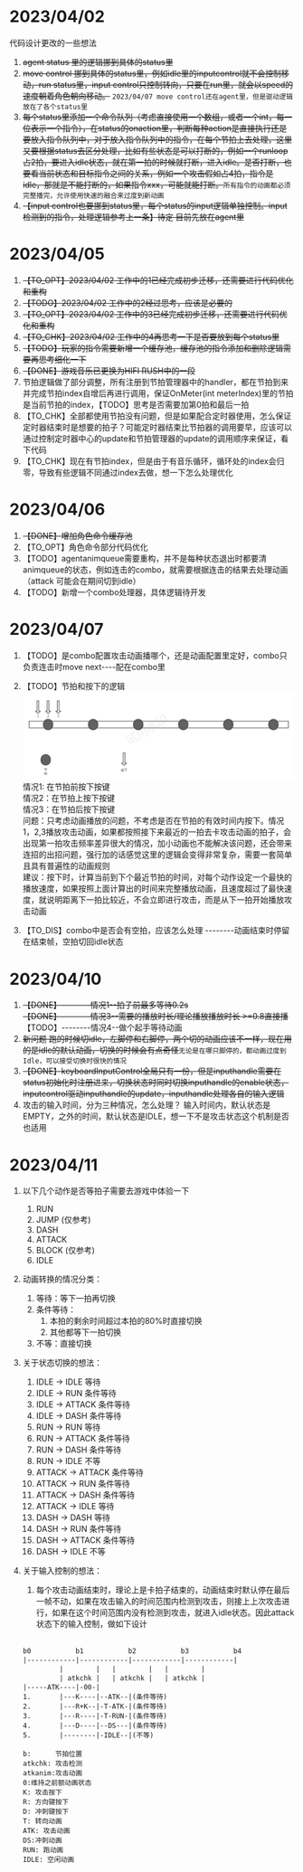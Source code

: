# 2023/04/02 
代码设计更改的一些想法

1. ~~agent status 里的逻辑挪到具体的status里~~
2. ~~move control 挪到具体的status里，例如idle里的inputcontrol就不会控制移动，run status里，input control只控制转向，只要在run里，就会以speed的速度朝着角色朝向移动。~~  `2023/04/07 move control还在agent里，但是驱动逻辑放在了各个status里`
3. ~~每个status里添加一个命令队列（考虑直接使用一个数组，或者一个int，每一位表示一个指令），在status的onaction里，判断每种action是直接执行还是要放入指令队列中，对于放入指令队列中的指令，在每个节拍上去处理，这里又要根据status去区分处理，比如有些状态是可以打断的，例如一个runloop占2拍，要进入idle状态，就在第一拍的时候就打断，进入idle。是否打断，也要看当前状态和目标指令之间的关系，例如一个攻击假如占4拍，指令是idle，那就是不能打断的，如果指令xxx，可能就能打断。~~`所有指令的动画都必须完整播完，允许使用快速的融合来过度到新动画`
4. ~~【input control也要挪到status里，每个status的input逻辑单独控制。input检测到的指令，处理逻辑参考上一条】待定  目前先放在agent里~~


# 2023/04/05
1. ~~【TO_OPT】2023/04/02 工作中的1已经完成初步迁移，还需要进行代码优化和重构~~
2. ~~【TODO】2023/04/02 工作中的2经过思考，应该是必要的~~
3. ~~【TO_OPT】2023/04/02 工作中的3已经完成初步迁移，还需要进行代码优化和重构~~
4. ~~【TO_CHK】2023/04/02 工作中的4再思考一下是否要放到每个status里~~
5. ~~【TODO】玩家的指令需要新增一个缓存池，缓存池的指令添加和删除逻辑需要再思考细化一下~~
6. ~~【DONE】游戏音乐已更换为HIFI RUSH中的一段~~
7. 节拍逻辑做了部分调整，所有注册到节拍管理器中的handler，都在节拍到来并完成节拍index自增后再进行调用，保证OnMeter(int meterIndex)里的节拍是当前节拍的index，【TODO】思考是否需要加第0拍和最后一拍
8. 【TO_CHK】全部都使用节拍没有问题，但是如果配合定时器使用，怎么保证定时器结束时是想要的拍子？可能定时器结束比节拍器的调用要早，应该可以通过控制定时器中心的update和节拍管理器的update的调用顺序来保证，看下代码
9. 【TO_CHK】现在有节拍index，但是由于有音乐循环，循环处的index会归零，导致有些逻辑不同通过index去做，想一下怎么处理优化

# 2023/04/06
1. ~~【DONE】增加角色命令缓存池~~
2. 【TO_OPT】角色命令部分代码优化 
3. 【TODO】agentanimqueue需要重构，并不是每种状态退出时都要清animqueue的状态，例如连击的combo，就需要根据连击的结果去处理动画（attack 可能会在期间切到idle）
4. 【TODO】新增一个combo处理器，具体逻辑待开发

# 2023/04/07
1. 【TODO】是combo配置攻击动画播哪个，还是动画配置里定好，combo只负责连击时move next----配在combo里
2. 【TODO】节拍和按下的逻辑
![节拍和按下](./工作日志图片/节拍和按下.jpg)
情况1: 在节拍前按下按键</br>
情况2：在节拍上按下按键</br>
情况3：在节拍后按下按键</br>
问题：只考虑动画播放的问题，不考虑是否在节拍的有效时间内按下。情况1，2,3播放攻击动画，如果都按照接下来最近的一拍去卡攻击动画的拍子，会出现第一拍攻击频率差异很大的情况，加小动画也不能解决该问题，还会带来连招的出招问题，强行加的话感觉这里的逻辑会变得非常复杂，需要一套简单且具有普遍性的动画规则</br>
建议：按下时，计算当前到下个最近节拍的时间，对每个动作设定一个最快的播放速度，如果按照上面计算出的时间来完整播放动画，且速度超过了最快速度，就说明距离下一拍比较近，不会立即进行攻击，而是从下一拍开始播放攻击动画</br>

3. 【TO_DIS】combo中是否会有空拍，应该怎么处理
--------动画结束时停留在结束帧，空拍切回idle状态

# 2023/04/10
1. ~~【DONE】--------情况1--拍子前最多等待0.2s</br>~~
~~【DONE】--------情况3--需要的播放时长/理论播放播放时长 >=0.8直接播</br>~~
【TODO】--------情况4--做个起手等待动画</br>
2. ~~新问题 跑的时候切idle，左脚停和右脚停，两个切的动画应该不一样，现在用的是idle的默认动画，切换的时候会有点奇怪~~`无论是在哪只脚停的，都动画过度到Idle，可以接受切换时很快的情况`
3. ~~【DONE】keyboardInputControl全局只有一份，但是inputhandle需要在status初始化时注册进来，切换状态时同时切换inputhandle的enable状态，inputcontrol驱动inputhandle的update，inputhandle处理各自的输入逻辑~~
4. 攻击的输入时间，分为三种情况，怎么处理？ 输入时间内，默认状态是EMPTY，之外的时间，默认状态是IDLE，想一下不是攻击状态这个机制是否也适用
# 2023/04/11
1. 以下几个动作是否等拍子需要去游戏中体验一下
    1. RUN
    2. JUMP (仅参考)
    3. DASH
    4. ATTACK
    5. BLOCK (仅参考)
    6. IDLE
2. 动画转换的情况分类：
    1. 等待：等下一拍再切换
    2. 条件等待：
        1. 本拍的剩余时间超过本拍的80%时直接切换
        2. 其他都等下一拍切换
    3. 不等：直接切换
2. 关于状态切换的想法： 
    1. IDLE     ->      IDLE     等待
    1. IDLE     ->      RUN      条件等待
    2. IDLE     ->      ATTACK   条件等待
    3. IDLE     ->      DASH     条件等待
    3. RUN      ->      RUN      等待
    3. RUN      ->      ATTACK   条件等待
    3. RUN      ->      DASH     条件等待
    3. RUN      ->      IDLE     不等
    3. ATTACK   ->      ATTACK   条件等待
    3. ATTACK   ->      RUN      条件等待
    3. ATTACK   ->      DASH     条件等待
    3. ATTACK   ->      IDLE     等待
    3. DASH     ->      DASH     等待
    3. DASH     ->      RUN      条件等待
    3. DASH     ->      ATTACK   条件等待
    3. DASH     ->      IDLE     不等
3. 关于输入控制的想法：
    1. 每个攻击动画结束时，理论上是卡拍子结束的，动画结束时默认停在最后一帧不动，如果在攻击输入的时间范围内检测到攻击，则接上上次攻击进行，如果在这个时间范围内没有检测到攻击，就进入idle状态。因此attack状态下的输入控制，做如下设计

    ```

    b0           b1           b2           b3           b4
    |------------|------------|------------|------------|
             |        |   |        |   |        |
             | atkchk |   | atkchk |   | atkchk |
    |-----ATK----|-00-|
    1.       |---K----|--ATK--|(条件等待)
    2.       |---R+K--|-T-ATK-|(条件等待)
    3.       |---R----|-T-RUN-|(条件等待)
    4.       |---D----|--DS---|(条件等待)
    5.       |--------|-IDLE--|(不等)

    b:      节拍位置
    atkchk: 攻击检测
    atkanim:攻击动画
    0:维持之前额动画状态
    K: 攻击按下
    R: 方向键按下
    D: 冲刺键按下
    T: 转向动画
    ATK: 攻击动画
    DS:冲刺动画
    RUN: 跑动画
    IDLE: 空闲动画
    ```